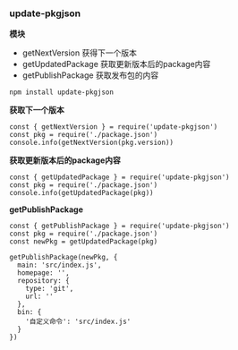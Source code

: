 ### update-pkgjson

**模块**

- getNextVersion 获得下一个版本
- getUpdatedPackage 获取更新版本后的package内容
- getPublishPackage 获取发布包的内容

```shell
npm install update-pkgjson
```

**获取下一个版本**

```
const { getNextVersion } = require('update-pkgjson')
const pkg = require('./package.json')
console.info(getNextVersion(pkg.version))
```

**获取更新版本后的package内容**

```
const { getUpdatedPackage } = require('update-pkgjson')
const pkg = require('./package.json')
console.info(getUpdatedPackage(pkg))
```

**getPublishPackage**

```
const { getPublishPackage } = require('update-pkgjson')
const pkg = require('./package.json')
const newPkg = getUpdatedPackage(pkg)

getPublishPackage(newPkg, {
  main: 'src/index.js', 
  homepage: '', 
  repository: {
    type: 'git',
    url: ''
  }, 
  bin: {
    '自定义命令': 'src/index.js'
  }
})
```


